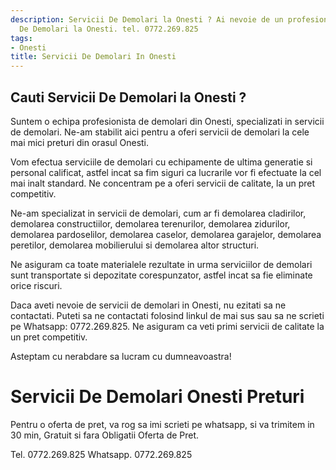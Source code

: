 ```yaml
---
description: Servicii De Demolari la Onesti ? Ai nevoie de un profesionist in Servicii
  De Demolari la Onesti. tel. 0772.269.825
tags:
- Onesti
title: Servicii De Demolari In Onesti
---
```



## Cauti Servicii De Demolari la Onesti ?


Suntem o echipa profesionista de demolari din Onesti, specializati in servicii de demolari. Ne-am stabilit aici pentru a oferi servicii de demolari la cele mai mici preturi din orasul Onesti. 

Vom efectua serviciile de demolari cu echipamente de ultima generatie si personal calificat, astfel incat sa fim siguri ca lucrarile vor fi efectuate la cel mai inalt standard. Ne concentram pe a oferi servicii de calitate, la un pret competitiv. 

Ne-am specializat in servicii de demolari, cum ar fi demolarea cladirilor, demolarea constructiilor, demolarea terenurilor, demolarea zidurilor, demolarea pardoselilor, demolarea caselor, demolarea garajelor, demolarea peretilor, demolarea mobilierului si demolarea altor structuri. 

Ne asiguram ca toate materialele rezultate in urma serviciilor de demolari sunt transportate si depozitate corespunzator, astfel incat sa fie eliminate orice riscuri. 

Daca aveti nevoie de servicii de demolari in Onesti, nu ezitati sa ne contactati. Puteti sa ne contactati folosind linkul de mai sus sau sa ne scrieti pe Whatsapp: 0772.269.825. Ne asiguram ca veti primi servicii de calitate la un pret competitiv. 

Asteptam cu nerabdare sa lucram cu dumneavoastra!

# Servicii De Demolari Onesti Preturi
Pentru o oferta de pret, va rog sa imi scrieti pe whatsapp, si va trimitem in 30 min, Gratuit si fara Obligatii Oferta de Pret.

Tel. 0772.269.825
Whatsapp. 0772.269.825